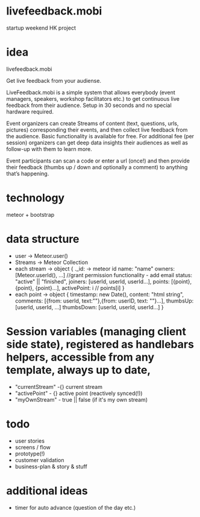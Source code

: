 livefeedback.mobi
=================

startup weekend HK project

idea
====
livefeedback.mobi

Get live feedback from your audiense.


LiveFeedback.mobi is a simple system that allows everybody (event managers, speakers, workshop facilitators etc.) to get continuous live feedback from their audience. Setup in 30 seconds and no special hardware required.

Event organizers can create Streams of content (text, questions, urls, pictures) corresponding their events, and then collect live feedback from the audience. Basic functionality is available for free. For additional fee (per session) organizers can get deep data insights their audiences as well as follow-up with them to learn more.

Event participants can scan a code or enter a url (once!) and then provide their feedback (thumbs up / down and optionally a comment) to anything that’s happening.

technology
==========
meteor + 
bootstrap

data structure
==============
* user -> Meteor.user()
* Streams -> Meteor Collection
* each stream -> object {
    ._id: -> meteor id
    name: "name"
    owners: [Meteor.userId(), ...] //grant permission functionality - add email
    status: "active" || "finished",
    joiners: [userId, userId, userId...],
    points: [{point}, {point}, {point}...],
    activePoint: i // points[i]
  }
* each point -> object {
    timestamp: new Date(),
    content: "html string",
    comments: [{from: userId, text:""},{from: userID, text: ""}...],
    thumbsUp: [userId, userId, ...]
    thumbsDown: [userId, userId, userId...]
  }

Session variables (managing client side state), registered as handlebars helpers, accessible from any template, always up to date,
=================
* "currentStream" -{} current stream
* "activePoint" - {} active point (reactively synced(!))
* "myOwnStream" - true || false (if it's my own stream)

todo
====
* user stories
* screens / flow
* prototype(!)
* customer validation
* business-plan & story & stuff

additional ideas
================
* timer for auto advance (question of the day etc.)
